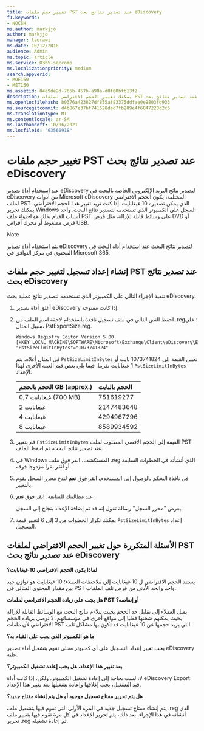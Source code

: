 ```yaml
---
title: تغيير حجم ملفات PST عند تصدير نتائج بحث eDiscovery
f1.keywords:
- NOCSH
ms.author: markjjo
author: markjjo
manager: laurawi
ms.date: 10/12/2018
audience: Admin
ms.topic: article
ms.service: O365-seccomp
ms.localizationpriority: medium
search.appverid:
- MOE150
- MET150
ms.assetid: 04e9de2d-765b-457b-a98a-d0f60bfb13f2
description: يمكنك تغيير الحجم الافتراضي لملفات PST التي يتم تنزيلها إلى الكمبيوتر عند تصدير نتائج بحث eDiscovery.
ms.openlocfilehash: b0376a423827df855af83375ddfae0e9803fd933
ms.sourcegitcommit: d4b867e37bf741528ded7fb289e4f6847228d2c5
ms.translationtype: MT
ms.contentlocale: ar-SA
ms.lasthandoff: 10/06/2021
ms.locfileid: "63566918"
---
```

# <a name="change-the-size-of-pst-files-when-exporting-ediscovery-search-results"></a>تغيير حجم ملفات PST عند تصدير نتائج بحث eDiscovery

عند استخدام أداة تصدير eDiscovery لتصدير نتائج البريد الإلكتروني الخاصة بالبحث في eDiscovery من أدوات Microsoft eDiscovery المختلفة، يكون الحجم الافتراضي لملف PST الذي يمكن تصديره 10 غيغابايت. إذا كنت تريد تغيير هذا الحجم الافتراضي، يمكنك تحرير Windows السجل على الكمبيوتر الذي تستخدمه لتصدير نتائج البحث. وأحد أسباب القيام بذلك هو احتواء ملف PST على وسائط قابلة للإزالة، مثل قرص DVD أو قرص مضغوط أو محرك أقراص USB. 
  
> [!NOTE]
> يتم استخدام أداة تصدير eDiscovery لتصدير نتائج البحث عند استخدام أداة البحث في المحتوى في مركز التوافق في Microsoft 365.
  
## <a name="create-a-registry-setting-to-change-the-size-of-pst-files-when-you-export-ediscovery-search-results"></a>إنشاء إعداد تسجيل لتغيير حجم ملفات PST عند تصدير نتائج بحث eDiscovery

تنفيذ الإجراء التالي على الكمبيوتر الذي تستخدمه لتصدير نتائج عملية بحث eDiscovery.
  
1. أغلق أداة تصدير eDiscovery إذا كانت مفتوحة. 
    
2. احفظ النص التالي في ملف تسجيل نافذة باستخدام لاحقة اسم الملف من .reg؛ على سبيل المثال، PstExportSize.reg. 
    
    ```text
    Windows Registry Editor Version 5.00
    [HKEY_LOCAL_MACHINE\SOFTWARE\Microsoft\Exchange\Client\eDiscovery\ExportTool]
    "PstSizeLimitInBytes"="1073741824"
    ```

    في المثال أعلاه، يتم  `PstSizeLimitInBytes` تعيين القيمة إلى 1073741824 بايت أو 1 غيغابايت تقريبا. فيما يلي بعض قيم العينة الأخرى لهذا  `PstSizeLimitInBytes` الإعداد. 
    
    |**الحجم بالحجم GB (approx.)**|**الحجم بالبايت**|
    |:-----|:-----|
    |0,7 غيغابايت (700 MB)  <br/> |751619277  <br/> |
    |2 غيغابايت  <br/> |2147483648  <br/> |
    |4 غيغابايت  <br/> |4294967296  <br/> |
    |8 غيغابايت  <br/> |8589934592  <br/> |
   
3. قم بتغيير `PstSizeLimitInBytes` القيمة إلى الحجم الأقصى المطلوب لملف PST عند تصدير نتائج البحث، ثم احفظ الملف. 
    
4. في Windows المستكشف، انقر فوق ملف .reg الذي أنشأته في الخطوات السابقة أو انقر نقرا مزدوجا فوقه.
    
5. في نافذة التحكم بالوصول إلى المستخدم، انقر فوق **نعم** لتدع محرر السجل يقوم بالتغيير. 
    
6. عند مطالبتك للمتابعة، انقر فوق **نعم**.
    
    يعرض "محرر السجل" رسالة تقول إنه قد تم إضافة الإعداد بنجاح إلى السجل.
    
7. يمكنك تكرار الخطوات من 3 إلى 6 لتغيير قيمة  `PstSizeLimitInBytes` إعداد التسجيل. 
  
## <a name="frequently-asked-questions-about-changing-the-default-size-of-pst-files-when-you-export-ediscovery-search-results"></a>الأسئلة المتكررة حول تغيير الحجم الافتراضي لملفات PST عند تصدير نتائج بحث eDiscovery

 **لماذا يكون الحجم الافتراضي 10 غيغابايت؟**
  
يستند الحجم الافتراضي ل 10 غيغابايت إلى ملاحظات العملاء؛ 10 غيغابايت هو توازن جيد بين مقدار المحتوى المثالي في PST واحد والحد الأدنى من فرص تلف الملفات.
  
 **هل يجب علي زيادة الحجم الافتراضي لملفات PST أو إنقاصه؟**
  
يميل العملاء إلى تقليل حد الحجم بحيث تتلاءم نتائج البحث مع الوسائط القابلة للإزالة بحيث يمكنهم شحنها فعليا إلى مواقع أخرى في مؤسساتهم. لا نوصي بزيادة الحجم الافتراضي لأن ملفات PST التي يزيد حجمها عن 10 غيغابايت قد تكون بها مشاكل تلف.
  
 **ما هو الكمبيوتر الذي يجب علي القيام به؟**
  
يجب تغيير إعداد التسجيل على أي كمبيوتر محلي تقوم بتشغيل أداة تصدير eDiscovery عليه.
  
 **بعد تغيير هذا الإعداد، هل يجب إعادة تشغيل الكمبيوتر؟**
  
لا، لست بحاجة إلى إعادة تشغيل الكمبيوتر. ولكن، إذا كانت أداة eDiscovery Export قيد التشغيل، يجب إغلاقها وإعادة تشغيلها بعد تغيير هذا الإعداد.
  
 **هل يتم تحرير مفتاح تسجيل موجود أو هل يتم إنشاء مفتاح جديد؟**
  
يتم إنشاء مفتاح تسجيل جديد في المرة الأولى التي تقوم فيها بتشغيل ملف .reg الذي أنشأته في هذا الإجراء. بعد ذلك، يتم تحرير الإعداد في كل مرة تقوم فيها بتغيير ملف تحرير .reg ثم إعادة تشغيله.
